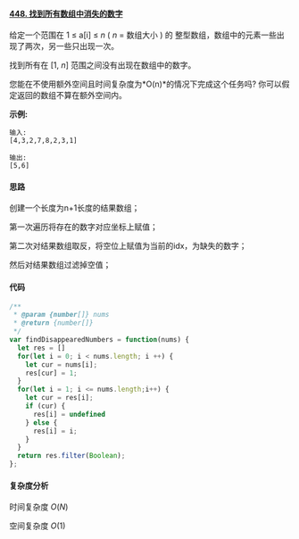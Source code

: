 #### [448. 找到所有数组中消失的数字](https://leetcode-cn.com/problems/find-all-numbers-disappeared-in-an-array/)

给定一个范围在 1 ≤ a[i] ≤ *n* ( *n* = 数组大小 ) 的 整型数组，数组中的元素一些出现了两次，另一些只出现一次。

找到所有在 [1, *n*] 范围之间没有出现在数组中的数字。

您能在不使用额外空间且时间复杂度为*O(n)*的情况下完成这个任务吗? 你可以假定返回的数组不算在额外空间内。

**示例:**

```
输入:
[4,3,2,7,8,2,3,1]

输出:
[5,6]
```

#### 思路

创建一个长度为n+1长度的结果数组；

第一次遍历将存在的数字对应坐标上赋值；

第二次对结果数组取反，将空位上赋值为当前的idx，为缺失的数字；

然后对结果数组过滤掉空值；

#### 代码

```JavaScript
/**
 * @param {number[]} nums
 * @return {number[]}
 */
var findDisappearedNumbers = function(nums) {
  let res = []
  for(let i = 0; i < nums.length; i ++) {
    let cur = nums[i];
    res[cur] = 1;
  }
  for(let i = 1; i <= nums.length;i++) {
    let cur = res[i];
    if (cur) {
      res[i] = undefined
    } else {
      res[i] = i;
    }
  }
  return res.filter(Boolean);
};
```

#### 复杂度分析

时间复杂度	$O(N)$

空间复杂度	$O(1)$